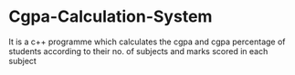 # Cgpa-Calculation-System
It is a c++ programme which calculates the cgpa and cgpa percentage of students according to their no. of subjects and marks scored in each subject
